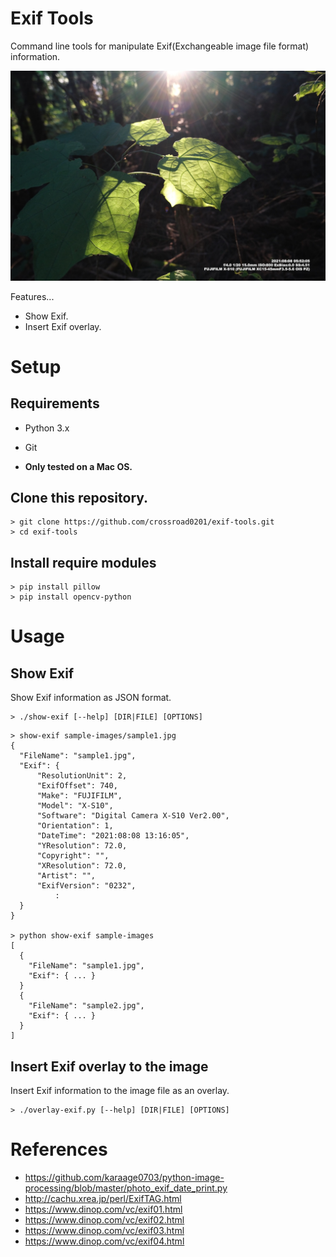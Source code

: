 Exif Tools
====

Command line tools for manipulate Exif(Exchangeable image file format) information. 

![overlay-exif](https://github.com/crossroad0201/exif-tools/raw/main/overlay-sample.jpg)

Features...
* Show Exif.
* Insert Exif overlay.

# Setup

## Requirements

* Python 3.x
* Git

* **Only tested on a Mac OS.**

## Clone this repository.

```
> git clone https://github.com/crossroad0201/exif-tools.git
> cd exif-tools
```

## Install require modules

```
> pip install pillow
> pip install opencv-python
```

# Usage

## Show Exif

Show Exif information as JSON format.

```
> ./show-exif [--help] [DIR|FILE] [OPTIONS]
```

```
> show-exif sample-images/sample1.jpg
{
  "FileName": "sample1.jpg",
  "Exif": {
      "ResolutionUnit": 2,
      "ExifOffset": 740,
      "Make": "FUJIFILM",
      "Model": "X-S10",
      "Software": "Digital Camera X-S10 Ver2.00",
      "Orientation": 1,
      "DateTime": "2021:08:08 13:16:05",
      "YResolution": 72.0,
      "Copyright": "",
      "XResolution": 72.0,
      "Artist": "",
      "ExifVersion": "0232",
          :
  }
}

> python show-exif sample-images
[
  {
    "FileName": "sample1.jpg",
    "Exif": { ... }
  }
  {
    "FileName": "sample2.jpg",
    "Exif": { ... }
  }
]
 ```

## Insert Exif overlay to the image

Insert Exif information to the image file as an overlay. 

```
> ./overlay-exif.py [--help] [DIR|FILE] [OPTIONS]
```

# References

* https://github.com/karaage0703/python-image-processing/blob/master/photo_exif_date_print.py
* http://cachu.xrea.jp/perl/ExifTAG.html
* https://www.dinop.com/vc/exif01.html
* https://www.dinop.com/vc/exif02.html
* https://www.dinop.com/vc/exif03.html
* https://www.dinop.com/vc/exif04.html
